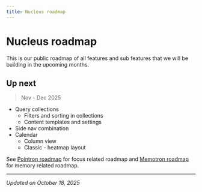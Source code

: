 ```yaml
---
title: Nucleus roadmap
---
```

# Nucleus roadmap

This is our public roadmap of all features and sub features that we will be building in the upcoming months.


## Up next
> Nov - Dec 2025
- Query collections
  - Filters and sorting in collections
  - Content templates and settings
- Side nav combination
- Calendar
  - Column view
  - Classic - heatmap layout

See [Pointron roadmap](/pointron/roadmap) for focus related roadmap and [Memotron roadmap](/memotron/roadmap) for memory related roadmap.

---

*Updated on October 18, 2025*
